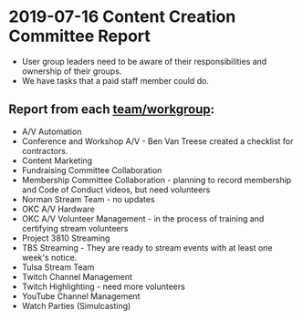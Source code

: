 # 2019-07-16 Content Creation Committee Report

* User group leaders need to be aware of their responsibilities and ownership of their groups.
* We have tasks that a paid staff member could do.

## Report from each [team/workgroup](https://github.com/techlahoma/broadcasting/blob/master/Teams/teams.md):

* A/V Automation
* Conference and Workshop A/V - Ben Van Treese created a checklist for contractors.
* Content Marketing
* Fundraising Committee Collaboration
* Membership Committee Collaboration - planning to record membership and Code of Conduct videos, but need volunteers
* Norman Stream Team - no updates
* OKC A/V Hardware
* OKC A/V Volunteer Management - in the process of training and certifying stream volunteers
* Project 3810 Streaming
* TBS Streaming - They are ready to stream events with at least one week's notice.
* Tulsa Stream Team
* Twitch Channel Management
* Twitch Highlighting - need more volunteers
* YouTube Channel Management
* Watch Parties (Simulcasting)
